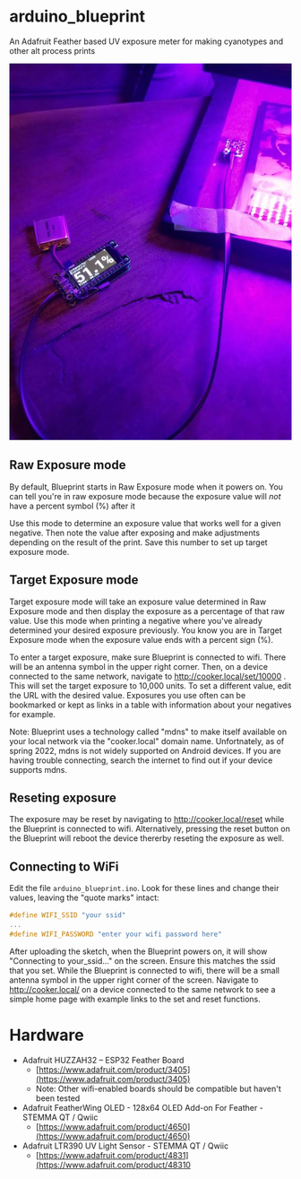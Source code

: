 # arduino_blueprint
An Adafruit Feather based UV exposure meter for making cyanotypes and other alt process prints

![Meter](docs/meter.jpg)

## Raw Exposure mode
By default, Blueprint starts in Raw Exposure mode when it powers on. You can tell you're in raw exposure mode because the exposure value will _not_ have a percent symbol (%) after it

Use this mode to determine an exposure value that works well for a given negative. Then note the value after exposing and make adjustments depending on the result of the print. Save this number to set up target exposure mode.

## Target Exposure mode
Target exposure mode will take an exposure value determined in Raw Exposure mode and then display the exposure as a percentage of that raw value. Use this mode when printing a negative where you've already determined your desired exposure previously. You know you are in Target Exposure mode when the exposure value ends with a percent sign (%).

To enter a target exposure, make sure Blueprint is connected to wifi. There will be an antenna symbol in the upper right corner. Then, on a device connected to the same network, navigate to http://cooker.local/set/10000 . This will set the target exposure to 10,000 units. To set a different value, edit the URL with the desired value. Exposures you use often can be bookmarked or kept as links in a table with information about your negatives for example.

Note: Blueprint uses a technology called "mdns" to make itself available on your local network via the "cooker.local" domain name. Unfortnately, as of spring 2022, mdns is not widely supported on Android devices. If you are having trouble connecting, search the internet to find out if your device supports mdns. 

## Reseting exposure
The exposure may be reset by navigating to http://cooker.local/reset while the Blueprint is connected to wifi. Alternatively, pressing the reset button on the Blueprint will reboot the device thererby reseting the exposure as well.

## Connecting to WiFi
Edit the file `arduino_blueprint.ino`. Look for these lines and change their values, leaving the "quote marks" intact:
```arduino_blueprint.ino
#define WIFI_SSID "your ssid"
...
#define WIFI_PASSWORD "enter your wifi password here"
```

After uploading the sketch, when the Blueprint powers on, it will show "Connecting to your_ssid..." on the screen. Ensure this matches the ssid that you set. While the Blueprint is connected to wifi, there will be a small antenna symbol in the upper right corner of the screen. Navigate to http://cooker.local/ on a device connected to the same network to see a simple home page with example links to the set and reset functions.

# Hardware
- Adafruit HUZZAH32 – ESP32 Feather Board 
  - [https://www.adafruit.com/product/3405](https://www.adafruit.com/product/3405)
  - Note: Other wifi-enabled boards should be compatible but haven't been tested
- Adafruit FeatherWing OLED - 128x64 OLED Add-on For Feather - STEMMA QT / Qwiic 
  - [https://www.adafruit.com/product/4650](https://www.adafruit.com/product/4650)
- Adafruit LTR390 UV Light Sensor - STEMMA QT / Qwiic
  - [https://www.adafruit.com/product/4831](https://www.adafruit.com/product/48310
